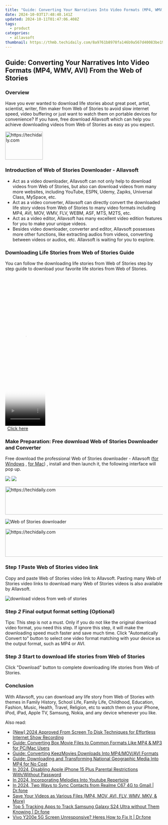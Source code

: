 ```yaml
---
title: "Guide: Converting Your Narratives Into Video Formats (MP4, WMV, AVI) From the Web of Stories"
date: 2024-10-03T17:48:40.141Z
updated: 2024-10-11T01:47:06.408Z
tags:
  - product
categories:
  - allavsoft
thumbnail: https://thmb.techidaily.com/8a9761b8978fa146b9a567d40083be19a38cbff4b3b505bcb0e46f12fc854ef6.png
---
```


## Guide: Converting Your Narratives Into Video Formats (MP4, WMV, AVI) From the Web of Stories

### Overview

Have you ever wanted to download life stories about great poet, artist, scientist, writer, film maker from Web of Stories to avoid slow internet speed, video buffering or just want to watch them on portable devices for convenience? If you have, free download Allavsoft which can help you achieve downloading videos from Web of Stories as easy as you expect.

<!-- affiliate ads begin -->
<a href="https://bluettide.pxf.io/c/5597632/2141684/17092" target="_top" id="2141684">
  <img src="//a.impactradius-go.com/display-ad/17092-2141684" border="0" alt="https://techidaily.com" width="120" height="90"/>
</a>
<img height="0" width="0" src="https://bluettide.pxf.io/i/5597632/2141684/17092" style="position:absolute;visibility:hidden;" border="0" />
<!-- affiliate ads end -->

### Introduction of Web of Stories Downloader - Allavsoft

* Act as a video downloader, Allavsoft can not only help to download videos from Web of Stories, but also can download videos from many more websites, including YouTube, ESPN, Udemy, Zapiks, Universal Class, MySpace, etc.
* Act as a video converter, Allavsoft can directly convert the downloaded life story videos from Web of Stories to many video formats including MP4, AVI, MOV, WMV, FLV, WEBM, ASF, MTS, M2TS, etc.
* Act as a video editor, Allavsoft has many excellent video edition features for you to make your unique videos.
* Besides video downloader, converter and editor, Allavsoft possesses more other functions, like extracting audios from videos, converting between videos or audios, etc. Allavsoft is waiting for you to explore.

### Downloading Life Stories from Web of Stories Guide

You can follow the downloading life stories from Web of Stories step by step guide to download your favorite life stories from Web of Stories.

<!-- affiliate ads begin -->
<span id="1976998">
					<video width="128" height="480" style="cursor:pointer"
           poster="//a.impactradius-go.com/display-clicktoplayimage/1976998.png"
           onclick="if(!this.playClicked){this.play();this.setAttribute('controls',true);this.playClicked=true;}">
	   <source src="//a.impactradius-go.com/display-ad/22993-1976998">
	   <img src="//a.impactradius-go.com/display-clicktoplayimage/1976998.png" style="border: none; height: 100%; width: 100%; object-fit: contain">
	</video>
	<div style="width:80px;text-align:center"><a href="javascript:window.open(decodeURIComponent('https%3A%2F%2Fhomestyler.sjv.io%2Fc%2F5597632%2F1976998%2F22993'), '_blank');void(0);">Click here</a></div>
</span>
<img height="0" width="0" src="https://imp.pxf.io/i/5597632/1976998/22993" style="position:absolute;visibility:hidden;" border="0" />
<!-- affiliate ads end -->

### Make Preparation: Free download Web of Stories Downloader and Converter

Free download the professional Web of Stories downloader - Allavsoft ([for Windows](https://tools.techidaily.com/allavsoft/products/) , [for Mac](https://tools.techidaily.com/allavsoft/products/)) , install and then launch it, the following interface will pop up.

[![](https://www.allavsoft.com/how-to/../images/how-to/free-download-win.jpg)](https://tools.techidaily.com/allavsoft/products/) [![](https://www.allavsoft.com/how-to/../images/how-to/free-download-mac.jpg)](https://tools.techidaily.com/allavsoft/products/)

<!-- affiliate ads begin -->
<a href="https://appsumo.8odi.net/c/5597632/2105877/7443" target="_top" id="2105877">
  <img src="//a.impactradius-go.com/display-ad/7443-2105877" border="0" alt="https://techidaily.com" width="728" height="90"/>
</a>
<img height="0" width="0" src="https://appsumo.8odi.net/i/5597632/2105877/7443" style="position:absolute;visibility:hidden;" border="0" />
<!-- affiliate ads end -->

![Web of Stories downloader](https://www.allavsoft.com/how-to/../images/allavsoft/screen-shot-600.jpg)

<!-- affiliate ads begin -->
<a href="https://appsumo.8odi.net/c/5597632/2044583/7443" target="_top" id="2044583">
  <img src="//a.impactradius-go.com/display-ad/7443-2044583" border="0" alt="https://techidaily.com" width="728" height="90"/>
</a>
<img height="0" width="0" src="https://appsumo.8odi.net/i/5597632/2044583/7443" style="position:absolute;visibility:hidden;" border="0" />
<!-- affiliate ads end -->

### Step _1_ Paste Web of Stories video link

Copy and paste Web of Stories video link to Allavsoft. Pasting many Web of Stories video links to download many Web of Stories videos is also available by Allavsoft.

![download videos from web of stories](https://www.allavsoft.com/how-to/../images/how-to/twitch-video-download/download-twitch-video.jpg)

### Step _2_ Final output format setting (Optional)

Tips: This step is not a must. Only if you do not like the original download video format, you need this step. If ignore this step, it will make the downloading speed much faster and save much time. Click "Automatically Convert to" button to select one video format matching with your device as the output format, such as MP4 or AVI.

### Step _3_ Start to download life stories from Web of Stories

Click "Download" button to complete downloading life stories from Web of Stories.

### Conclusion

With Allavsoft, you can download any life story from Web of Stories with themes in Family History, School Life, Family Life, Childhood, Education, Fashion, Music, Health, Travel, Religion, etc to watch them on your iPhone, iPod, iPad, Apple TV, Samsung, Nokia, and any device whenever you like.

<ins class="adsbygoogle"
     style="display:block"
     data-ad-format="autorelaxed"
     data-ad-client="ca-pub-7571918770474297"
     data-ad-slot="1223367746"></ins>

<ins class="adsbygoogle"
     style="display:block"
     data-ad-client="ca-pub-7571918770474297"
     data-ad-slot="8358498916"
     data-ad-format="auto"
     data-full-width-responsive="true"></ins>

<span class="atpl-alsoreadstyle">Also read:</span>
<div><ul>
<li><a href="https://video-capture.techidaily.com/new-2024-approved-from-screen-to-disk-techniques-for-effortless-internet-show-recording/"><u>[New] 2024 Approved From Screen To Disk Techniques for Effortless Internet Show Recording</u></a></li>
<li><a href="https://discover-comparisons.techidaily.com/guide-converting-box-movie-files-to-common-formats-like-mp4-and-mp3-for-pcmac-users/"><u>Guide: Converting Box Movie Files to Common Formats Like MP4 & MP3 for PC/Mac Users</u></a></li>
<li><a href="https://discover-comparisons.techidaily.com/guide-converting-keezmovies-downloads-into-mp4movavi-formats/"><u>Guide: Converting KeezMovies Downloads Into MP4/MOV/AVI Formats</u></a></li>
<li><a href="https://discover-comparisons.techidaily.com/guide-downloading-and-transforming-national-geographic-media-into-mp4-for-no-cost/"><u>Guide: Downloading and Transforming National Geographic Media Into MP4 for No Cost</u></a></li>
<li><a href="https://ios-unlock.techidaily.com/in-2024-disabling-apple-iphone-15-plus-parental-restrictions-withwithout-password-by-drfone-ios/"><u>In 2024, Disabling Apple iPhone 15 Plus Parental Restrictions With/Without Password</u></a></li>
<li><a href="https://youtube-docs.techidaily.com/24-incorporating-melodies-into-youtube-repertoire/"><u>In 2024, Incorporating Melodies Into Youtube Repertoire</u></a></li>
<li><a href="https://android-transfer.techidaily.com/in-2024-two-ways-to-sync-contacts-from-realme-c67-4g-to-gmail-drfone-by-drfone-transfer-from-android-transfer-from-android/"><u>In 2024, Two Ways to Sync Contacts from Realme C67 4G to Gmail | Dr.fone</u></a></li>
<li><a href="https://discover-comparisons.techidaily.com/save-your-videos-as-various-files-mp4-mov-avi-flv-wmv-mkv-and-more/"><u>Save Your Videos as Various Files (MP4, MOV, AVI, FLV, WMV, MKV, & More)</u></a></li>
<li><a href="https://android-location-track.techidaily.com/top-5-tracking-apps-to-track-samsung-galaxy-s24-ultra-without-them-knowing-drfone-by-drfone-virtual-android/"><u>Top 5 Tracking Apps to Track Samsung Galaxy S24 Ultra without Them Knowing | Dr.fone</u></a></li>
<li><a href="https://howto.techidaily.com/vivo-y200e-5g-screen-unresponsive-heres-how-to-fix-it-drfone-by-drfone-fix-android-problems-fix-android-problems/"><u>Vivo Y200e 5G Screen Unresponsive? Heres How to Fix It | Dr.fone</u></a></li>
</ul></div>

